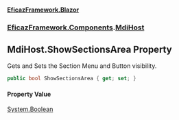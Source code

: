 #### [EficazFramework.Blazor](EficazFrameworkBlazor.md 'EficazFramework Blazor')
### [EficazFramework.Components](EficazFrameworkBlazor.md#EficazFramework.Components 'EficazFramework.Components').[MdiHost](EficazFramework.Components/MdiHost.md 'EficazFramework.Components.MdiHost')

## MdiHost.ShowSectionsArea Property

Gets and Sets the Section Menu and Button visibility. <br/>

```csharp
public bool ShowSectionsArea { get; set; }
```

#### Property Value
[System.Boolean](https://docs.microsoft.com/en-us/dotnet/api/System.Boolean 'System.Boolean')
